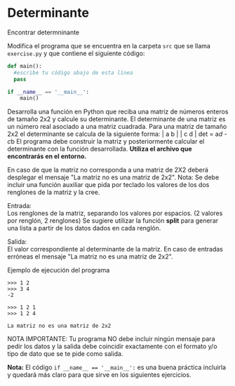 # Determinante
Encontrar determninante

Modifica el programa que se encuentra en la carpeta `src` que se llama `exercise.py` y que contiene el siguiente código:

```python
def main():
  #escribe tu código abajo de esta línea
  pass

if __name__ == '__main__':
    main()
```

Desarrolla una función en Python que reciba  una matriz de números enteros de tamaño 2x2 y calcule su determinante.
El determinante de una matriz es un número real asociado a una matriz cuadrada. 
Para una matriz de tamaño 2x2 el determinante se calcula de la siguiente forma:
 | a   b |
 | c   d |
det = a*d - c*b
El programa debe construir la matriz y posteriormente calcular el determinante con la función desarrollada. <b> Utiliza el archivo que encontrarás en el entorno.</b>

En caso de que la matriz no corresponda a una matriz de 2X2 deberá desplegar el mensaje "La matriz no es una matriz de 2x2".
Nota: Se debe incluir una función auxiliar que pida por teclado los valores de los dos renglones de la matriz y la cree. 

Entrada: <br>
Los renglones de la matriz, separando los valores por espacios. (2 valores por renglón, 2 renglones)
Se sugiere utilizar la función <b>split</b> para generar una lista a partir de los datos dados en cada renglón.<br>

Salida: <br>
El valor correspondiente al determinante de la matriz.  En caso de entradas erróneas el mensaje "La matriz no es una matriz de 2x2".<br>

Ejemplo de ejecución del programa<br>
```
>>> 1 2
>>> 3 4
-2

>>> 1 2 1
>>> 1 2 4

La matriz no es una matriz de 2x2
```

NOTA IMPORTANTE: Tu programa NO debe incluir ningún mensaje para pedir los datos y la salida debe coincidir exactamente con el formato y/o tipo de dato que se te pide como salida.

**Nota:** El código `if __name__ == '__main__':` es una buena práctica incluirla y quedará más claro para que sirve en los siguientes ejercicios.
